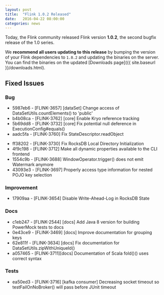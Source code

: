 ```yaml
---
layout: post
title:  "Flink 1.0.2 Released"
date:   2016-04-22 08:00:00
categories: news
---
```


Today, the Flink community released Flink version **1.0.2**, the second bugfix release of the 1.0 series.

We **recommend all users updating to this release** by bumping the version of your Flink dependencies to `1.0.2` and updating the binaries on the server. You can find the binaries on the updated [Downloads page]({{ site.baseurl }}/downloads.html).

## Fixed Issues

### Bug

- 5987eb6 - [FLINK-3657] [dataSet] Change access of DataSetUtils.countElements() to 'public'
- b4b08ca - [FLINK-3762] [core] Enable Kryo reference tracking
- 5b69dd8 - [FLINK-3732] [core] Fix potential null deference in ExecutionConfig#equals()
- aadc5fa - [FLINK-3760] Fix StateDescriptor.readObject
* ff38202 - [FLINK-3730] Fix RocksDB Local Directory Initialization
* 4f9c198 - [FLINK-3712] Make all dynamic properties available to the CLI frontend
* 1554c9b - [FLINK-3688] WindowOperator.trigger() does not emit Watermark anymore
* 43093e3 - [FLINK-3697] Properly access type information for nested POJO key selection

### Improvement

- 17909aa - [FLINK-3654] Disable Write-Ahead-Log in RocksDB State

### Docs
- c1eb247 - [FLINK-2544] [docs] Add Java 8 version for building PowerMock tests to docs
- 0e43ce9 - [FLINK-3469] [docs] Improve documentation for grouping keys
- 62e811f - [FLINK-3634] [docs] Fix documentation for DataSetUtils.zipWithUniqueId()
- a057465 - [FLINK-3711][docs] Documentation of Scala fold()() uses correct syntax

### Tests

- ea50ed3 - [FLINK-3716] [kafka consumer] Decreasing socket timeout so testFailOnNoBroker() will pass before JUnit timeout
